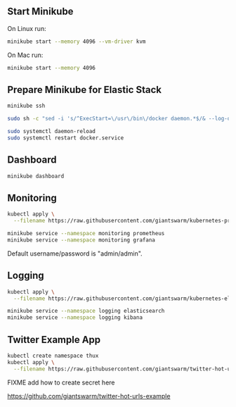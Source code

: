 
## Start Minikube

On Linux run:
```bash
minikube start --memory 4096 --vm-driver kvm
```

On Mac run:
```bash
minikube start --memory 4096
```


## Prepare Minikube for Elastic Stack

```bash
minikube ssh

sudo sh -c "sed -i 's/^ExecStart=\/usr\/bin\/docker daemon.*$/& --log-opt labels=io.kubernetes.container.hash,io.kubernetes.container.name,io.kubernetes.pod.name,io.kubernetes.pod.namespace,io.kubernetes.pod.uid/' /lib/systemd/system/docker.service"

sudo systemctl daemon-reload
sudo systemctl restart docker.service
```


## Dashboard

```bash
minikube dashboard
```


## Monitoring

```bash
kubectl apply \
  --filename https://raw.githubusercontent.com/giantswarm/kubernetes-prometheus/master/manifests-all.yaml
```
```bash
minikube service --namespace monitoring prometheus
minikube service --namespace monitoring grafana
```

Default username/password is "admin/admin".


## Logging

```bash
kubectl apply \
  --filename https://raw.githubusercontent.com/giantswarm/kubernetes-elastic-stack/master/manifests-all.yaml
```
```bash
minikube service --namespace logging elasticsearch
minikube service --namespace logging kibana
```

## Twitter Example App

```bash
kubectl create namespace thux
kubectl apply \
  --filename https://raw.githubusercontent.com/giantswarm/twitter-hot-urls-example/master/manifests-all.yaml
```

FIXME add how to create secret here


https://github.com/giantswarm/twitter-hot-urls-example

